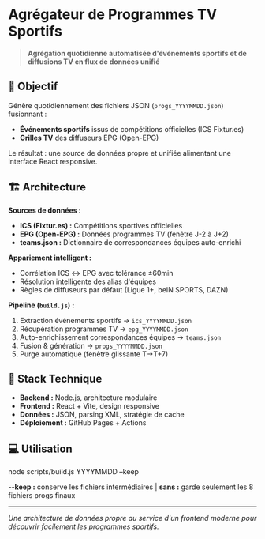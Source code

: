 # Agrégateur de Programmes TV Sportifs

> **Agrégation quotidienne automatisée d'événements sportifs et de diffusions TV en flux de données unifié**

## 🎯 Objectif

Génère quotidiennement des fichiers JSON (`progs_YYYYMMDD.json`) fusionnant :

- **Événements sportifs** issus de compétitions officielles (ICS Fixtur.es)
- **Grilles TV** des diffuseurs EPG (Open-EPG)

Le résultat : une source de données propre et unifiée alimentant une interface React responsive.

## 🏗️ Architecture

**Sources de données :**

- **ICS (Fixtur.es) :** Compétitions sportives officielles
- **EPG (Open-EPG) :** Données programmes TV (fenêtre J-2 à J+2)
- **teams.json :** Dictionnaire de correspondances équipes auto-enrichi

**Appariement intelligent :**

- Corrélation ICS ↔ EPG avec tolérance ±60min
- Résolution intelligente des alias d'équipes
- Règles de diffuseurs par défaut (Ligue 1+, beIN SPORTS, DAZN)

**Pipeline (`build.js`) :**

1. Extraction événements sportifs → `ics_YYYYMMDD.json`
2. Récupération programmes TV → `epg_YYYYMMDD.json`
3. Auto-enrichissement correspondances équipes → `teams.json`
4. Fusion & génération → `progs_YYYYMMDD.json`
5. Purge automatique (fenêtre glissante T→T+7)

## 🚀 Stack Technique

- **Backend :** Node.js, architecture modulaire
- **Frontend :** React + Vite, design responsive
- **Données :** JSON, parsing XML, stratégie de cache
- **Déploiement :** GitHub Pages + Actions

## 💻 Utilisation

node scripts/build.js YYYYMMDD –keep

**--keep :** conserve les fichiers intermédiaires | **sans :** garde seulement les 8 fichiers progs finaux

---

_Une architecture de données propre au service d'un frontend moderne pour découvrir facilement les programmes sportifs._
